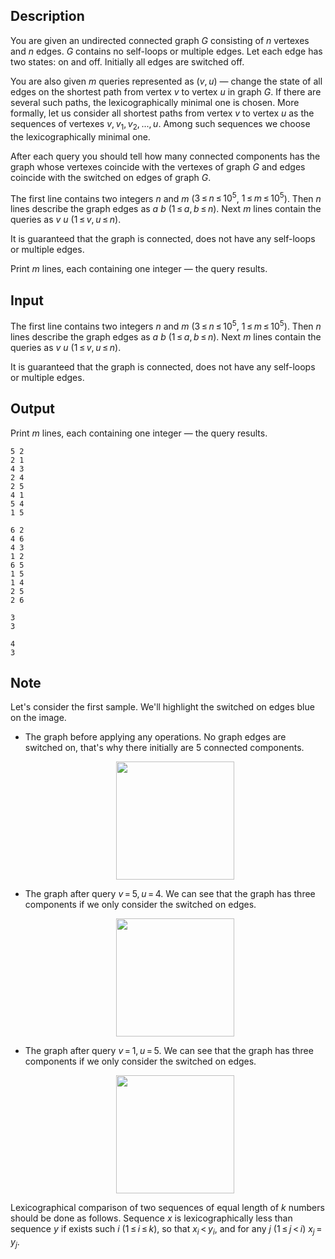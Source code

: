 ## Description

<div><p>You are given an undirected connected graph <span class="tex-span"><i>G</i></span> consisting of <span class="tex-span"><i>n</i></span> vertexes and <span class="tex-span"><i>n</i></span> edges. <span class="tex-span"><i>G</i></span> contains no self-loops or multiple edges. Let each edge has two states: on and off. Initially all edges are switched off.</p><p>You are also given <span class="tex-span"><i>m</i></span> queries represented as <span class="tex-span">(<i>v</i>, <i>u</i>)</span> — change the state of all edges on the shortest path from vertex <span class="tex-span"><i>v</i></span> to vertex <span class="tex-span"><i>u</i></span> in graph <span class="tex-span"><i>G</i></span>. If there are several such paths, the lexicographically minimal one is chosen. More formally, let us consider all shortest paths from vertex <span class="tex-span"><i>v</i></span> to vertex <span class="tex-span"><i>u</i></span> as the sequences of vertexes <span class="tex-span"><i>v</i>, <i>v</i><sub class="lower-index">1</sub>, <i>v</i><sub class="lower-index">2</sub>, ..., <i>u</i></span>. Among such sequences we choose the lexicographically minimal one.</p><p>After each query you should tell how many connected components has the graph whose vertexes coincide with the vertexes of graph <span class="tex-span"><i>G</i></span> and edges coincide with the switched on edges of graph <span class="tex-span"><i>G</i></span>.</p></div><div class="input-specification"><p>The first line contains two integers <span class="tex-span"><i>n</i></span> and <span class="tex-span"><i>m</i></span> (<span class="tex-span">3 ≤ <i>n</i> ≤ 10<sup class="upper-index">5</sup></span>, <span class="tex-span">1 ≤ <i>m</i> ≤ 10<sup class="upper-index">5</sup></span>). Then <span class="tex-span"><i>n</i></span> lines describe the graph edges as <span class="tex-span"><i>a</i></span> <span class="tex-span"><i>b</i></span> (<span class="tex-span">1 ≤ <i>a</i>, <i>b</i> ≤ <i>n</i></span>). Next <span class="tex-span"><i>m</i></span> lines contain the queries as <span class="tex-span"><i>v</i></span> <span class="tex-span"><i>u</i></span> (<span class="tex-span">1 ≤ <i>v</i>, <i>u</i> ≤ <i>n</i></span>). </p><p>It is guaranteed that the graph is connected, does not have any self-loops or multiple edges.</p></div><div class="output-specification"><p>Print <span class="tex-span"><i>m</i></span> lines, each containing one integer — the query results.</p></div>

## Input

<p>The first line contains two integers <span class="tex-span"><i>n</i></span> and <span class="tex-span"><i>m</i></span> (<span class="tex-span">3 ≤ <i>n</i> ≤ 10<sup class="upper-index">5</sup></span>, <span class="tex-span">1 ≤ <i>m</i> ≤ 10<sup class="upper-index">5</sup></span>). Then <span class="tex-span"><i>n</i></span> lines describe the graph edges as <span class="tex-span"><i>a</i></span> <span class="tex-span"><i>b</i></span> (<span class="tex-span">1 ≤ <i>a</i>, <i>b</i> ≤ <i>n</i></span>). Next <span class="tex-span"><i>m</i></span> lines contain the queries as <span class="tex-span"><i>v</i></span> <span class="tex-span"><i>u</i></span> (<span class="tex-span">1 ≤ <i>v</i>, <i>u</i> ≤ <i>n</i></span>). </p><p>It is guaranteed that the graph is connected, does not have any self-loops or multiple edges.</p>

## Output

<p>Print <span class="tex-span"><i>m</i></span> lines, each containing one integer — the query results.</p>





```input1
5 2
2 1
4 3
2 4
2 5
4 1
5 4
1 5

```




```input2
6 2
4 6
4 3
1 2
6 5
1 5
1 4
2 5
2 6

```




```output1
3
3

```




```output2
4
3

```



## Note

<p>Let's consider the first sample. We'll highlight the switched on edges blue on the image. </p><ul><li> <p>The graph before applying any operations. No graph edges are switched on, that's why there initially are 5 connected components. </p><center> <img class="tex-graphics" src="file://BscuD2ne.png" style="max-width: 100.0%;max-height: 100.0%;" width="189px"> </center></li><li> <p>The graph after query <span class="tex-span"><i>v</i> = 5, <i>u</i> = 4</span>. We can see that the graph has three components if we only consider the switched on edges. </p><center> <img class="tex-graphics" src="file://Yuo0vPPX.png" style="max-width: 100.0%;max-height: 100.0%;" width="189px"> </center></li><li> <p>The graph after query <span class="tex-span"><i>v</i> = 1, <i>u</i> = 5</span>. We can see that the graph has three components if we only consider the switched on edges. </p><center> <img class="tex-graphics" src="file://te8TlqYs.png" style="max-width: 100.0%;max-height: 100.0%;" width="189px"> </center></li></ul><p>Lexicographical comparison of two sequences of equal length of <span class="tex-span"><i>k</i></span> numbers should be done as follows. Sequence <span class="tex-span"><i>x</i></span> is lexicographically less than sequence <span class="tex-span"><i>y</i></span> if exists such <span class="tex-span"><i>i</i></span> (<span class="tex-span">1 ≤ <i>i</i> ≤ <i>k</i></span>), so that <span class="tex-span"><i>x</i><sub class="lower-index"><i>i</i></sub> &lt; <i>y</i><sub class="lower-index"><i>i</i></sub></span>, and for any <span class="tex-span"><i>j</i></span> (<span class="tex-span">1 ≤ <i>j</i> &lt; <i>i</i></span>) <span class="tex-span"><i>x</i><sub class="lower-index"><i>j</i></sub> = <i>y</i><sub class="lower-index"><i>j</i></sub></span>.</p>
